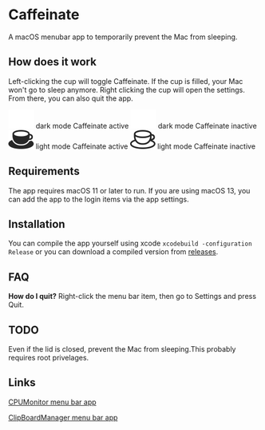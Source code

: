 # Caffeinate
A macOS menubar app to temporarily prevent the Mac from sleeping.

## How does it work
Left-clicking the cup will toggle Caffeinate. If the cup is filled, your Mac won't go to sleep anymore.
Right clicking the cup will open the settings. From there, you can also quit the app.

![cup1](./Images/cup1.png) dark mode Caffeinate active
![cup2](./Images/cup2.png) dark mode Caffeinate inactive
![cup3](./Images/cup3.png) light mode Caffeinate active
![cup4](./Images/cup4.png) light mode Caffeinate inactive


## Requirements
The app requires macOS 11 or later to run. If you are using macOS 13, you can add the app to the login items via the app settings.

## Installation
You can compile the app yourself using xcode `xcodebuild -configuration Release` or you can download a compiled version from [releases](https://github.com/Lennard599/Caffeinate/releases).

## FAQ
**How do I quit?**
Right-click the menu bar item, then go to Settings and press Quit.

## TODO
Even if the lid is closed, prevent the Mac from sleeping.This probably requires root privelages.

## Links
[CPUMonitor menu bar app](https://github.com/Lennard599/CPUMonitor)

[ClipBoardManager menu bar app](https://github.com/Lennard599/ClipBoardManager)
